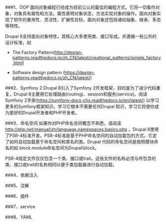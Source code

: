  ###1、OOP
面向对象编程已经成为目前公认的最佳的编程方式。它将一切看作对象，对象具有属性和方法，属性表明对象状态，方法实现对象的操作。面向对象实现了软件的重用性、灵活性、扩展性目标。面向对象还包括诸如抽象、继承、多态等特性。

Drupal 8支持面向对象特性，其核心大多使用类、接口写成。并遵循一些公共的设计标准，如
* The Factory Pattern(http://design-patterns.readthedocs.io/zh_CN/latest/creational_patterns/simple_factory.html)

* Software design pattern (https://design-patterns.readthedocs.io/zh_CN/latest/)

###2、Symfony 2
Drupal 8引入了Symfony 2开发框架，目的是为了减少代码重复。Drupal 8主要用它处理路由(routing)、session和服务(service)。阅读Symfony 2手册(https://symfony-docs-chs.readthedocs.io/en/latest/) 以学习更多的Symfony框架知识。学习它根本不需要任何Drupal 知识，学习它将使你成为更好的Drupal开发者和PHP开发者。

###3、命名空间
如果你对PHP命名空间概念不熟悉，请阅读 http://php.net/manual/zh/language.namespaces.basics.php 。Drupal 8使用了PSR-4标准开发。PSR-4标准是基于PHP命名空间的自动加载包的方式。它定了如何自动加载基于命名空间和类名的类。Drupal 代码的命名空间是按照模块命名的如 block.module命名空间为Drupal\block。

PSR-4规定文件仅仅包含一个类、接口或trait。这些文件的名称必须与所包含的类、接口或trait的名称相同以便于类加载器进行自动加载。

###4、依赖注入

###5、注解

###6、插件

###7、service

###8、YAML